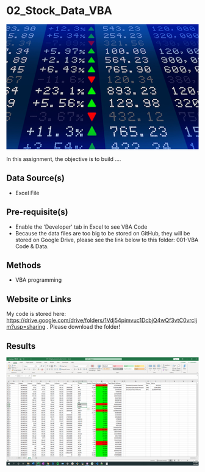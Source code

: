 # 02_Stock_Data_VBA 

<p align="center">
  <img src="stock_price_market.jpg">
</p>

In this assignment, the objective is to build ....

## Data Source(s)
* Excel File

## Pre-requisite(s)
* Enable the 'Developer' tab in Excel to see VBA Code
* Because the data files are too big to be stored on GitHub, they will be stored on Google Drive, please see the link below to this folder: 001-VBA Code & Data.

## Methods
* VBA programming

## Website or Links
My code is stored here: https://drive.google.com/drive/folders/1Vdj54pimvuc1DcbjQ4wQf3vtC0vrcIjm?usp=sharing .
Please download the folder!

## Results
![GitHub Logo](Sheet_2014_optimized.png)


